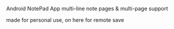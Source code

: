 Android NotePad App
multi-line note pages & multi-page support

made for personal use, on here for remote save
